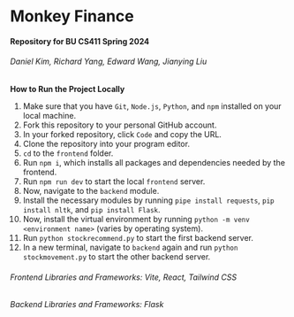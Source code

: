 # Monkey Finance

#### Repository for BU CS411 Spring 2024
###### Daniel Kim, Richard Yang, Edward Wang, Jianying Liu

**How to Run the Project Locally**
1. Make sure that you have `Git`, `Node.js`, `Python`, and `npm` installed on your local machine.
2. Fork this repository to your personal GitHub account.
3. In your forked repository, click `Code` and copy the URL.
4. Clone the repository into your program editor.
5. `cd` to the `frontend` folder.
6. Run `npm i`, which installs all packages and dependencies needed by the frontend.
7. Run `npm run dev` to start the local `frontend` server.
8. Now, navigate to the `backend` module.
9. Install the necessary modules by running `pipe install requests`, `pip install nltk`, and `pip install Flask`.
10. Now, install the virtual environment by running `python -m venv <environment name>` (varies by operating system).
11. Run `python stockrecommend.py` to start the first backend server.
12. In a new terminal, navigate to `backend` again and run `python stockmovement.py` to start the other backend server.

###### Frontend Libraries and Frameworks: Vite, React, Tailwind CSS
###### Backend Libraries and Frameworks: Flask
